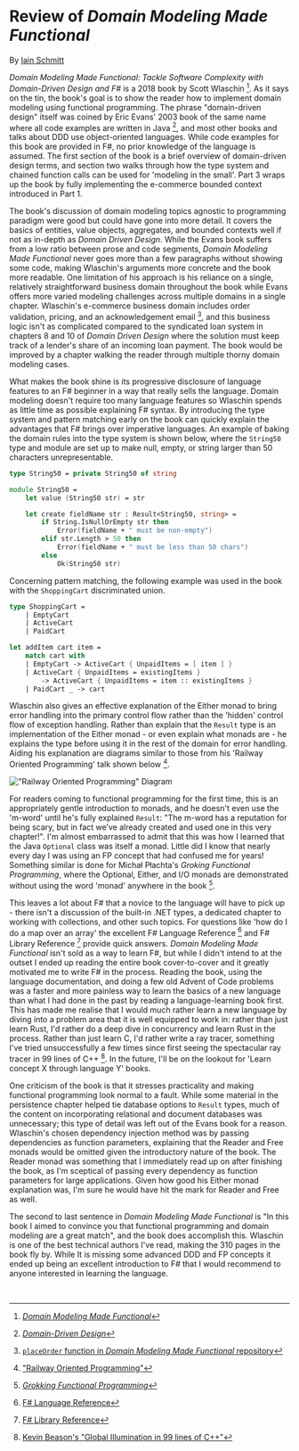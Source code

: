 
# Review of _Domain Modeling Made Functional_

By <a href="/">Iain Schmitt</a>

_Domain Modeling Made Functional: Tackle Software Complexity with Domain-Driven Design and F\#_ is a 2018 book by Scott Wlaschin [^wlaschin]. As it says on the tin, the book's goal is to show the reader how to implement domain modeling using functional programming. The phrase "domain-driven design" itself was coined by Eric Evans' 2003 book of the same name where all code examples are written in Java [^evans], and most other books and talks about DDD use object-oriented languages. While code examples for this book are provided in F\#, no prior knowledge of the language is assumed. The first section of the book is a brief overview of domain-driven design terms, and section two walks through how the type system and chained function calls can be used for 'modeling in the small'. Part 3 wraps up the book by fully implementing the e-commerce bounded context introduced in Part 1.

The book's discussion of domain modeling topics agnostic to programming paradigm were good but could have gone into more detail. It covers the basics of entities, value objects, aggregates, and bounded contexts well if not as in-depth as _Domain Driven Design_. While the Evans book suffers from a low ratio between prose and code segments, _Domain Modeling Made Functional_ never goes more than a few paragraphs without showing some code, making Wlaschin's arguments more concrete and the book more readable. One limitation of his approach is his reliance on a single, relatively straightforward business domain throughout the book while Evans offers more varied modeling challenges across multiple domains in a single chapter. Wlaschin's e-commerce business domain includes order validation, pricing, and an acknowledgement email [^dmmfrepo], and this business logic isn't as complicated compared to the syndicated loan system in chapters 8 and 10 of _Domain Driven Design_ where the solution must keep track of a lender's share of an incoming loan payment. The book would be improved by a chapter walking the reader through multiple thorny domain modeling cases.

What makes the book shine is its progressive disclosure of language features to an F\# beginner in a way that really sells the language. Domain modeling doesn't require too many language features so Wlaschin spends as little time as possible explaining F\# syntax. By introducing the type system and pattern matching early on the book can quickly explain the advantages that F\# brings over imperative languages. An example of baking the domain rules into the type system is shown below, where the `String50` type and module are set up to make null, empty, or string larger than 50 characters unrepresentable.


```fsharp
type String50 = private String50 of string

module String50 =
    let value (String50 str) = str

    let create fieldName str : Result<String50, string> =
        if String.IsNullOrEmpty str then
            Error(fieldName + " must be non-empty")
        elif str.Length > 50 then
            Error(fieldName + " must be less than 50 chars")
        else
            Ok(String50 str)
```

Concerning pattern matching, the following example was used in the book with the `ShoppingCart` discriminated union.

```fsharp
type ShoppingCart = 
    | EmptyCart
    | ActiveCart
    | PaidCart

let addItem cart item =
    match cart with
    | EmptyCart -> ActiveCart { UnpaidItems = [ item ] }
    | ActiveCart { UnpaidItems = existingItems } 
        -> ActiveCart { UnpaidItems = item :: existingItems }
    | PaidCart _ -> cart
```


Wlaschin also gives an effective explanation of the Either monad to bring error handling into the primary control flow rather than the 'hidden' control flow of exception handling. Rather than explain that the `Result` type is an implementation of the Either monad - or even explain what monads are - he explains the type before using it in the rest of the domain for error handling. Aiding his explanation are diagrams similar to those from his 'Railway Oriented Programming' talk shown below [^slides].

!["Railway Oriented Programming" Diagram](https://iainschmitt.com/images/RailwayOrientedProgrammingDiagram.png)

For readers coming to functional programming for the first time, this is an appropriately gentle introduction to monads, and he doesn't even use the 'm-word' until he's fully explained `Result`: "The m-word has a reputation for being scary, but in fact we’ve already created and used one in this very chapter!". I'm almost embarrassed to admit that this was how I learned that the Java `Optional` class was itself a monad. Little did I know that nearly every day I was using an FP concept that had confused me for years! Something similar is done for Michał Płachta's _Groking Functional Programming_, where the Optional, Either, and I/O monads are demonstrated without using the word 'monad' anywhere in the book [^plachta].  

This leaves a lot about F\# that a novice to the language will have to pick up - there isn't a discussion of the built-in .NET types, a dedicated chapter to working with collections, and other such topics. For questions like 'how do I do a map over an array' the excellent F\# Language Reference [^fsharplangref] and F\# Library Reference [^fsharplibref] provide quick answers.  _Domain Modeling Made Functional_ isn't sold as a way to learn F\#, but while I didn't intend to at the outset I ended up reading the entire book cover-to-cover and it greatly motivated me to write F\# in the process. Reading the book, using the language documentation, and doing a few old Advent of Code problems was a faster and more painless way to learn the basics of a new language than what I had done in the past by reading a language-learning book first. This has made me realise that I would much rather learn a new language by diving into a problem area that it is well equipped to work in: rather than just learn Rust, I'd rather do a deep dive in concurrency and learn Rust in the process. Rather than just learn C, I'd rather write a ray tracer, something I've tried unsuccessfully a few times since first seeing the spectacular ray tracer in 99 lines of C++ [^beason]. In the future, I'll be on the lookout for 'Learn concept X through language Y' books.

One criticism of the book is that it stresses practicality and making functional programming look normal to a fault. While some material in the persistence chapter helped tie database options to `Result` types, much of the content on incorporating relational and document databases was unnecessary; this type of detail was left out of the Evans book for a reason. Wlaschin's chosen dependency injection method was by passing dependencies as function parameters, explaining that the Reader and Free monads would be omitted given the introductory nature of the book. The Reader monad was something that I immediately read up on after finishing the book, as I'm sceptical of passing every dependency as function parameters for large applications. Given how good his Either monad explanation was, I'm sure he would have hit the mark for Reader and Free as well.

The second to last sentence in _Domain Modeling Made Functional_ is "In this book I aimed to convince you that functional programming and domain modeling are a great match", and the book does accomplish this. Wlaschin is one of the best technical authors I've read, making the 310 pages in the book fly by. While It is missing some advanced DDD and FP concepts it ended up being an excellent introduction to F\# that I would recommend to anyone interested in learning the language.

<br>

[^jsparty]: [JS Party Episode #263](https://changelog.com/jsparty/263)

[^talkpython]: [Talk Python To Me Episode #420](https://talkpython.fm/episodes/show/420/database-consistency-isolation-for-python-devs)

[^boringtech]: [McKinley "Choose Boring Technology" Blog Post](https://mcfunley.com/choose-boring-technology)

[^su-muratori]: [Software Unscripted Episode #78](https://shows.acast.com/software-unscripted/episodes/664fde448c77cc0013b33390)

[^su-wlaschin]: [Software Unscripted Episode #48](https://shows.acast.com/software-unscripted/episodes/664fde448c77cc0013b333ae )

[^dotnetexplain]:  [What is .NET? What's C# and F\#? What's the .NET Ecosystem?](https://www.youtube.com/watch?v=bEfBfBQq7EE)

[^wikipedia]: [C# redirect Wikipedia](https://en.wikipedia.org/wiki/C)

[^msstyle]: [.NET Microsoft Style Guide Entry](https://learn.microsoft.com/en-us/style-guide/a-z-word-list-term-collections/n/net)

[^firebasedotnet]: [Repository for firebase-admin-dotnet](https://github.com/firebase/firebase-admin-dotnet)

[^firebasehaskell]: [Hackage firebase query](https://hackage.haskell.org/packages/search?terms=firebase)

[^couchdbdotnet]: [NuGet page for CouchDB.NET](https://www.nuget.org/packages/CouchDB.NET)

[^couchdbhaskell]: [Hackage page for CouchDB](https://hackage.haskell.org/package/CouchDB)

[^wlaschin]: [_Domain Modeling Made Functional_](https://pragprog.com/titles/swdddf/domain-modeling-made-functional/)

[^evans]: [_Domain-Driven Design_](https://learning.oreilly.com/library/view/domain-driven-design-tackling/0321125215/)

[^dmmfrepo]: [`placeOrder` function in  _Domain Modeling Made Functional_ repository](https://github.com/swlaschin/DomainModelingMadeFunctional)

[^fsharplangref]: [F\# Language Reference](https://learn.microsoft.com/en-us/dotnet/fsharp/language-reference/)

[^fsharplibref]: [F\# Library Reference](https://fsharp.github.io/fsharp-core-docs/)

[^francher]: [_The Book of F\#_](https://nostarch.com/fsharp)

[^abraham]: [_F\# in Action_](https://www.manning.com/books/f-sharp-in-action)

[^kleppman]: [_Designing Data-Intensive Applications_](https://dataintensive.net/)

[^petrov]: [_Database Internals_](https://www.databass.dev/book)

[^java]: [_Learning Java, 5th Edition_](https://learning.oreilly.com/library/view/learning-java-5th/9781492056263/)

[^plachta]: [_Grokking Functional Programming_](https://www.manning.com/books/grokking-functional-programming)

[^slides]: ["Railway Oriented Programming"](https://www.slideshare.net/slideshow/railway-oriented-programming/32242318#90)

[^beason]: [Kevin Beason's "Global Illumination in 99 lines of C++"](https://www.kevinbeason.com/smallpt/)


